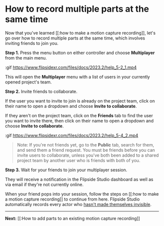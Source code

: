 # How to record multiple parts at the same time

Now that you've learned [[:how to make a motion capture recording]], let's go over how to record multiple parts at the same time, which involves inviting friends to join you.

**Step 1.** Press the menu button on either controller and choose **Multiplayer** from the main menu.

:gif https://www.flipsidexr.com/files/docs/2023.2/help_5-2_1.mp4

This will open the **Multiplayer** menu with a list of users in your currently opened project's team.

**Step 2.** Invite friends to collaborate.

If the user you want to invite to join is already on the project team, click on their name to open a dropdown and choose **Invite to collaborate**.

If they aren't on the project team, click on the **Friends** tab to find the user you want to invite there, then click on their name to open a dropdown and choose **Invite to collaborate**.

:gif https://www.flipsidexr.com/files/docs/2023.2/help_5-4_2.mp4

> Note: If you're not friends yet, go to the **Public** tab, search for them, and send them a friend request. You must be friends before you can invite users to collaborate, unless you've both been added to a shared project team by another user who is friends with both of you.

**Step 3.** Wait for your friends to join your multiplayer session.

They will receive a notification in the Flipside Studio dashboard as well as via email if they're not currently online.

When your friend pops into your session, follow the steps on [[:how to make a motion capture recording]] to continue from here. Flipside Studio automatically records every actor who [hasn't made themselves invisible](/docs/2023.2/studio/how-tos/characters/how-to-change-your-visibility).

---

**Next:** [[:How to add parts to an existing motion capture recording]]
